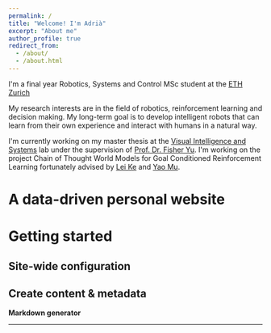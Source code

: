 ```yaml
---
permalink: /
title: "Welcome! I'm Adrià"
excerpt: "About me"
author_profile: true
redirect_from: 
  - /about/
  - /about.html
---
```


I'm a final year Robotics, Systems and Control MSc student at the [ETH Zurich](https://www.ub.edu/web/ub/en/)

My research interests are in the field of robotics, reinforcement learning and decision making. My long-term goal is to develop intelligent robots that can learn from their own experience and interact with humans in a natural way.

I'm currently working on my master thesis at the [Visual Intelligence and Systems](https://www.vis.xyz/) lab under the supervision of [Prof. Dr. Fisher Yu](https://www.vis.xyz/). I'm working on the project Chain of Thought World Models for Goal Conditioned Reinforcement Learning fortunately advised by [Lei Ke](https://www.kelei.site/) and [Yao Mu](https://yaomarkmu.github.io/).

A data-driven personal website
======

Getting started
======

Site-wide configuration
------

Create content & metadata
------

**Markdown generator**

------

